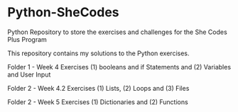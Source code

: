 # Python-SheCodes
Python Repository to store the exercises and challenges for the She Codes Plus Program

This repository contains my solutions to the Python exercises.

Folder 1 - Week 4 Exercises 
(1) booleans and if Statements and (2) Variables and User Input

Folder 2 - Week 4.2 Exercises 
(1) Lists, (2) Loops and (3) Files

Folder 2 - Week 5 Exercises
(1) Dictionaries and (2) Functions 